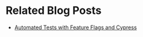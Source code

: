 # Related Blog Posts

* [Automated Tests with Feature Flags and Cypress](https://reflectoring.io/nodejs-feature-flag-launchdarkly-react-cypress/)
